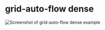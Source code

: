 # grid-auto-flow dense

![Screenshot of grid-auto-flow dense example](https://res.cloudinary.com/gerhynes/image/upload/q_auto/v1549196212/Screenshot_2019-02-03_grid-auto-flow_dense_Block_Fitting_zwzqkm.png)
